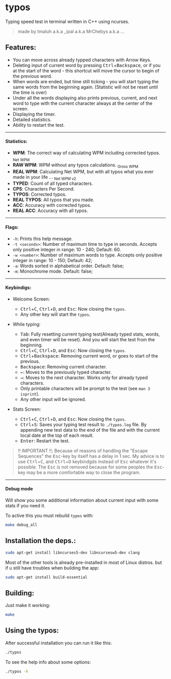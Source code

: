 # typos
Typing speed test in terminal written in C++ using ncurses.
> made by tmaluh a.k.a _ipal a.k.a MrChebys a.k.a ...

## Features:

 - You can move across already typped characters with Arrow Keys.
 - Deleting input of current word by pressing <kbd>Ctrl</kbd>+<kbd>Backspace</kbd>, or if you at the start of the word - this shortcut will move the cursor to begin of the previous word.
 - When words are ended, but time still ticking - you will start typing the same words from the beginning again. (Statistic will not be reset until the time is over)
 - Under all the words displaying also prints previous, current, and next word to type with the current character always at the center of the screen.
 - Displaying the timer.
 - Detailed statistics.
 - Ability to restart the test.

 ***
#### Statistics:
 - **WPM**: The correct way of calculating WPM including corrected typos. <sub>Net WPM</sub>
 - **RAW WPM**: WPM without any typos calculations. <sub>Gross WPM</sub>
 - **REAL WPM**: Calculating Net WPM, but with all typos what you ever made in your life ... <sub>Net WPM v2</sub>
 - **TYPED**: Count of all typed characters.
 - **CPS**: Characters Per Second.
 - **TYPOS**: Corrected typos.
 - **REAL TYPOS**: All typos that you made.
 - **ACC**: Accuracy with corrected typos.
 - **REAL ACC**: Accuracy with all typos.

 ***
#### Flags:
 - `-h`: Prints this help message.
 - `-t <seconds>`: Number of maximum time to type in seconds. Accepts only positive integer in range: 10 - 240; Default: 60.
 - `-w <number>`: Number of maximum words to type. Accepts only positive integer in range: 10 - 150; Default: 42;
 - `-a`: Words sorted in alphabetical order. Default: false;
 - `-m`: Monochrome mode. Default: false;

 ***
#### Keybindigs:
 - Welcome Screen:
   - <kbd>Ctrl</kbd>+<kbd>C</kbd>, <kbd>Ctrl</kbd>+<kbd>D</kbd>, and <kbd>Esc</kbd>: Now closing the `typos`.
   - Any other key will start the `typos`.

 - While typing:
   - <kbd>Tab</kbd>: Fully resetting current typing test(Already typed stats, words, and even timer will be reset). And you will start the test from the beginning.
   - <kbd>Ctrl</kbd>+<kbd>C</kbd>, <kbd>Ctrl</kbd>+<kbd>D</kbd>, and <kbd>Esc</kbd>: Now closing the `typos`.
   - <kbd>Ctrl</kbd>+<kbd>Backspace</kbd>: Removing current word, or goes to start of the previous.
   - <kbd>Backspace</kbd>: Removing current character.
   - <kbd>←</kbd>: Moves to the previously typed character.
   - <kbd>→</kbd>: Moves to the next character. Works only for already typed characters.
   - Only printable characters will be prompt to the test (see `man 3 isprint`).
   - Any other input will be ignored.

 - Stats Screen:
   - <kbd>Ctrl</kbd>+<kbd>C</kbd>, <kbd>Ctrl</kbd>+<kbd>D</kbd>, and <kbd>Esc</kbd>: Now closing the `typos`.
   - <kbd>Ctrl</kbd>+<kbd>S</kbd>: Saves your typing test result to `./typos.log` file. By appending new test data to the end of the file and with the current local date at the top of each result. 
   - <kbd>Enter</kbd>: Restart the test.

> !! IMPORTANT !!; Because of reasons of handling the "Escape Sequences" the <kbd>Esc</kbd>-key by itself has a delay in 1 sec. My advice is to use <kbd>Ctrl</kbd>+<kbd>C</kbd>, and <kbd>Ctrl</kbd>+<kbd>D</kbd> keybindgds instead of <kbd>Esc</kbd> whatever it's possible. The <kbd>Esc</kbd> is not removed because for some peoples the <kbd>Esc</kbd>-key may be a more comfortable way to close the program.

 ***
#### Debug mode
 Will show you some additional information about current input with some stats if you need it.

 
 To active this you must rebuild `typos` with:
 ```bash
 make debug_all
 ```


## Installation the deps.:
```bash
sudo apt-get install libncurses5-dev libncursesw5-dev clang
```

Most of the other tools is already pre-installed in most of Linux distros. but if u still have troubles when building the app:
```bash
sudo apt-get install build-essential
```

## Building:
Just make it working:
```bash
make
```

## Using the typos:
After successful installation you can run it like this:
```bash
./typos
```

To see the help info about some options:
```bash
./typos -h
```
